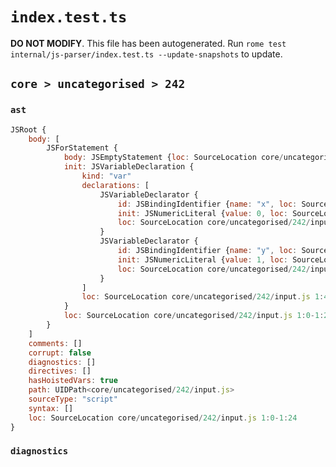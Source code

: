 # `index.test.ts`

**DO NOT MODIFY**. This file has been autogenerated. Run `rome test internal/js-parser/index.test.ts --update-snapshots` to update.

## `core > uncategorised > 242`

### `ast`

```javascript
JSRoot {
	body: [
		JSForStatement {
			body: JSEmptyStatement {loc: SourceLocation core/uncategorised/242/input.js 1:23-1:24}
			init: JSVariableDeclaration {
				kind: "var"
				declarations: [
					JSVariableDeclarator {
						id: JSBindingIdentifier {name: "x", loc: SourceLocation core/uncategorised/242/input.js 1:8-1:9 (x)}
						init: JSNumericLiteral {value: 0, loc: SourceLocation core/uncategorised/242/input.js 1:12-1:13}
						loc: SourceLocation core/uncategorised/242/input.js 1:8-1:13
					}
					JSVariableDeclarator {
						id: JSBindingIdentifier {name: "y", loc: SourceLocation core/uncategorised/242/input.js 1:15-1:16 (y)}
						init: JSNumericLiteral {value: 1, loc: SourceLocation core/uncategorised/242/input.js 1:19-1:20}
						loc: SourceLocation core/uncategorised/242/input.js 1:15-1:20
					}
				]
				loc: SourceLocation core/uncategorised/242/input.js 1:4-1:20
			}
			loc: SourceLocation core/uncategorised/242/input.js 1:0-1:24
		}
	]
	comments: []
	corrupt: false
	diagnostics: []
	directives: []
	hasHoistedVars: true
	path: UIDPath<core/uncategorised/242/input.js>
	sourceType: "script"
	syntax: []
	loc: SourceLocation core/uncategorised/242/input.js 1:0-1:24
}
```

### `diagnostics`

```

```
